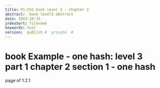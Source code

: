 ```yaml
---
title: P1.Ch2 book level 3 - chapter 2
abstract:  book level3 abstract
date: 2023-10-15
indexSort: filename
keywords: test
version:  publish #  private  #
---
```


# book Example - one hash: level  3  part 1 chapter 2 section 1 - one hash

page of 1.2.1